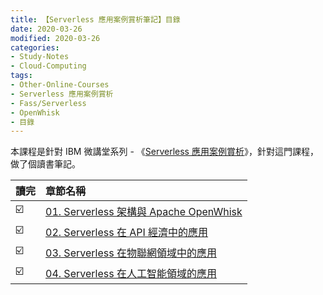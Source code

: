 ```yaml
---
title: 【Serverless 應用案例賞析筆記】目錄
date: 2020-03-26
modified: 2020-03-26
categories:
- Study-Notes
- Cloud-Computing
tags:
- Other-Online-Courses
- Serverless 應用案例賞析
- Fass/Serverless
- OpenWhisk
- 目錄
--- 
```



本課程是針對 IBM 微講堂系列 - 《[Serverless 應用案例賞析](https://developer.ibm.com/cn/os-academy-serverless/)》，針對這門課程，做了個讀書筆記。

<!--more-->


| 讀完 | 章節名稱                                                                                      |
| ------- |:--------------------------------------------------------------------------------------------- |
| ☑️      | [01. Serverless 架構與 Apache OpenWhisk](/Serverless-Use-Cases-Study-Notes-01)|
| ☑️      | [02. Serverless 在 API 經濟中的應用](/Serverless-Use-Cases-Study-Notes-02)     |
| ☑️      | [03. Serverless 在物聯網領域中的應用](/Serverless-Use-Cases-Study-Notes-03)    |
| ☑️      | [04. Serverless 在人工智能領域的應用](/Serverless-Use-Cases-Study-Notes-04)    |
